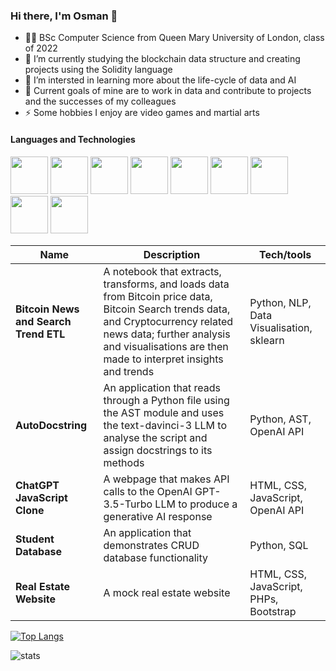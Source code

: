 ### Hi there, I'm Osman 👋

- 👨‍🎓 BSc Computer Science from Queen Mary University of London, class of 2022
- 🔭 I’m currently studying the blockchain data structure and creating projects using the Solidity language
- 🌱 I’m intersted in learning more about the life-cycle of data and AI
- 🥅 Current goals of mine are to work in data and contribute to projects and the successes of my colleagues
- ⚡ Some hobbies I enjoy are video games and martial arts

#### Languages and Technologies
<p>
<img style=width:60px src="https://cdn.jsdelivr.net/gh/devicons/devicon/icons/python/python-original.svg" />
<img style=width:60px src="https://cdn.jsdelivr.net/gh/devicons/devicon/icons/java/java-original.svg" />
<img style=width:60px src="https://cdn.jsdelivr.net/gh/devicons/devicon/icons/html5/html5-original.svg" />
<img style=width:60px src="https://cdn.jsdelivr.net/gh/devicons/devicon/icons/css3/css3-original.svg" />
<img style=width:60px src="https://cdn.jsdelivr.net/gh/devicons/devicon/icons/javascript/javascript-original.svg" />
<img style=width:60px src="https://cdn.jsdelivr.net/gh/devicons/devicon/icons/php/php-plain.svg" />
<img style=width:60px src="https://cdn.jsdelivr.net/gh/devicons/devicon/icons/csharp/csharp-plain.svg" />
<img style=width:60px src="https://cdn.jsdelivr.net/gh/devicons/devicon/icons/unix/unix-original.svg" />
<img style=width:60px src="https://cdn.jsdelivr.net/gh/devicons/devicon/icons/unity/unity-original.svg" />
</p>

| Name                         | Description                     | Tech/tools                                                        |
| -----------------------------| ------------------------        | ----------------------
| **Bitcoin News and Search Trend ETL**      | A notebook that extracts, transforms, and loads data from Bitcoin price data, Bitcoin Search trends data, and Cryptocurrency related news data; further analysis and visualisations are then made to interpret insights and trends    | Python, NLP, Data Visualisation, sklearn
| **AutoDocstring**      | An application that reads through a Python file using the AST module and uses the text-davinci-3 LLM to analyse the script and assign docstrings to its methods    | Python, AST, OpenAI API
| **ChatGPT JavaScript Clone**      | A webpage that makes API calls to the OpenAI GPT-3.5-Turbo LLM to produce a generative AI response      | HTML, CSS, JavaScript, OpenAI API
| **Student Database**      | An application that demonstrates CRUD database functionality      | Python, SQL
| **Real Estate Website**       | A mock real estate website   | HTML, CSS, JavaScript, PHPs, Bootstrap

[![Top Langs](https://github-readme-stats.vercel.app/api/top-langs/?username=oar04&layout=compact)](https://github.com/anuraghazra/github-readme-stats)

![stats](https://github-readme-stats.vercel.app/api?username=oar04&show_icons=true&&count_private=true&include_all_commits=true)


